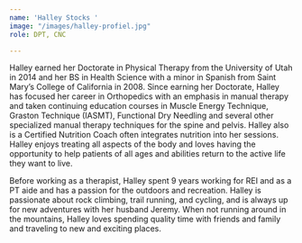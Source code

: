 ```yaml
---
name: 'Halley Stocks '
image: "/images/halley-profiel.jpg"
role: DPT, CNC

---
```

Halley earned her Doctorate in Physical Therapy from the University of Utah in 2014 and her BS in Health Science with a minor in Spanish from Saint Mary’s College of California in 2008. Since earning her Doctorate, Halley has focused her career in Orthopedics with an emphasis in manual therapy and taken continuing education courses in Muscle Energy Technique, Graston Technique (IASMT), Functional Dry Needling and several other specialized manual therapy techniques for the spine and pelvis. Halley also is a Certified Nutrition Coach often integrates nutrition into her sessions. Halley enjoys treating all aspects of the body and loves having the opportunity to help patients of all ages and abilities return to the active life they want to live.

Before working as a therapist, Halley spent 9 years working for REI and as a PT aide and has a passion for the outdoors and recreation. Halley is passionate about rock climbing, trail running, and cycling, and is always up for new adventures with her husband Jeremy. When not running around in the mountains, Halley loves spending quality time with friends and family and traveling to new and exciting places.